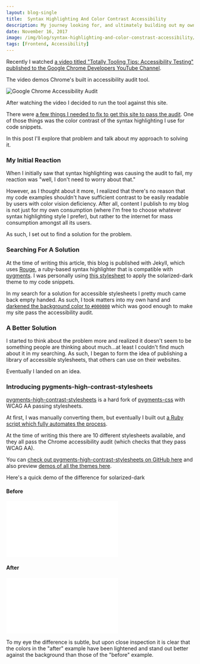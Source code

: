 ```yaml
---
layout: blog-single
title:  Syntax Highlighting And Color Contrast Accessibility
description: My journey looking for, and ultimately building out my own solution for color contrast accessibility and syntax highlighting.
date: November 16, 2017
image: /img/blog/syntax-highlighting-and-color-constrast-accessibility/google-chrome-accessibility-audit@2x.jpg
tags: [Frontend, Accessibility]
---
```


<style>
iframe {
      width: 600;
      height: 450;
      border: 0;
      display: block;
    }
</style>

Recently I watched [a video titled "Totally Tooling Tips: Accessibility Testing" published to the Google Chrome Developers YouTube Channel](https://www.youtube.com/watch?v=56zCnwj58e4).

The video demos Chrome's built in accessibility audit tool.

<img
  class="rounded shadow"
  src="/img/blog/syntax-highlighting-and-color-constrast-accessibility/google-chrome-accessibility-audit@1x.jpg"
  srcset="/img/blog/syntax-highlighting-and-color-constrast-accessibility/google-chrome-accessibility-audit@1x.jpg 1x, /img/blog/syntax-highlighting-and-color-constrast-accessibility/google-chrome-accessibility-audit@2x.jpg 2x"
  alt="Google Chrome Accessibility Audit">
  
After watching the video I decided to run the tool against this site. 

There were [a few things I needed to fix to get this site to pass the audit](https://github.com/mpchadwick/mpchadwick.github.io/compare/b8df30bb80720fcc25c260a4475f5ea410a27a90...145d8adec568b3df61e4c075195d087e5e1ecb44). One of those things was the color contrast of the syntax highlighting I use for code snippets.
  
 In this post I'll explore that problem and talk about my approach to solving it.

<!-- excerpt_separator -->

### My Initial Reaction

When I initially saw that syntax highlighting was causing the audit to fail, my reaction was "well, I don't need to worry about that." 

However, as I thought about it more, I realized that there's no reason that my code examples shouldn't have sufficient contrast to be easily readable by users with color vision deficiency. After all, content I publish to my blog is not just for my own consumption (where I'm free to choose whatever syntax highlighting style I prefer), but rather to the internet for mass consumption amongst all its users.

As such, I set out to find a solution for the problem.

### Searching For A Solution

At the time of writing this article, this blog is published with Jekyll, which uses [Rouge](https://github.com/jneen/rouge), a ruby-based syntax highlighter that is compatible with [pygments](http://pygments.org/). I was personally using [this stylesheet](https://gist.github.com/nicolashery/5765395) to apply the solarized-dark theme to my code snippets.

In my search for a solution for accessible stylesheets I pretty much came back empty handed. As such, I took matters into my own hand and [darkened the background color to `#000000`](https://github.com/mpchadwick/mpchadwick.github.io/commit/599cc114b80a8c4b30be1f8007a911535de3a66c) which was good enough to make my site pass the accessibility audit. 

### A Better Solution

I started to think about the problem more and realized it doesn't seem to be something people are thinking about much...at least I couldn't find much about it in my searching. As such, I began to form the idea of publishing a library of accessible stylesheets, that others can use on their websites.

Eventually I landed on an idea. 

### Introducing pygments-high-contrast-stylesheets

[pygments-high-contrast-stylesheets](https://github.com/mpchadwick/pygments-high-contrast-stylesheets/) is a hard fork of [pygments-css](https://github.com/richleland/pygments-css) with WCAG AA passing stylesheets. 

At first, I was manually converting them, but eventually I built out [a Ruby script which fully automates the process](https://github.com/mpchadwick/pygments-high-contrast-stylesheets/blob/c678dd005994a9807ded4ad2f88bf86679fb8d51/tools/make-stylesheet). 

At the time of writing this there are 10 different stylesheets available, and they all pass the Chrome accessibility audit (which checks that they pass WCAG AA).

You can [check out pygments-high-contrast-stylesheets on GitHub here](https://github.com/mpchadwick/pygments-high-contrast-stylesheets) and also preview [demos of all the themes here](https://maxchadwick.xyz/pygments-high-contrast-stylesheets/).

Here's a quick demo of the difference for solarized-dark

#### Before

<iframe title="solarized-dark demo before converting stylesheet" src="/img/blog/syntax-highlighting-and-color-constrast-accessibility/solarized-dark-original.html"></iframe>

#### After

<iframe title="solarized-dark demo after converting stylesheet" src="/img/blog/syntax-highlighting-and-color-constrast-accessibility/solarized-dark-converted.html"></iframe>

To my eye the difference is subtle, but upon close inspection it is clear that the colors in the "after" example have been lightened and stand out better against the background than those of the "before" example.